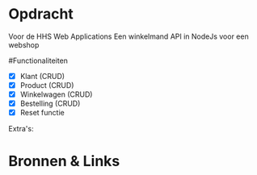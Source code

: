 # Opdracht
Voor de HHS Web Applications
Een winkelmand API in NodeJs voor een webshop

#Functionaliteiten
- [X] Klant (CRUD)
- [X] Product (CRUD)
- [X] Winkelwagen (CRUD)
- [X] Bestelling (CRUD)
- [X] Reset functie

Extra's:

# Bronnen & Links
